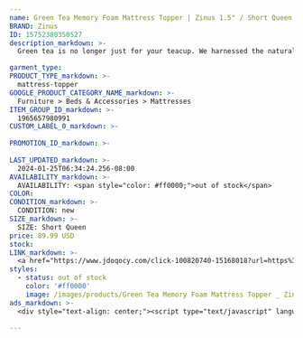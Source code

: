 ```yaml
---
name: Green Tea Memory Foam Mattress Topper | Zinus 1.5" / Short Queen
BRAND: Zinus
ID: 15752380350527
description_markdown: >-
  Green tea is no longer just for your teacup. We harnessed the natural abilities of this healthy ingredient by adding it to your bed, and the Green Tea Memory Foam Mattress Topper was born. It begins with our proprietary green tea and charcoal infused memory foam, which works wonders to eliminate moisture and block odor-causing agents around the clock. In addition to this undeniable freshness, it's soft and conforming memory foam creates a custom fit for your body when you lay down.

garment_type:
PRODUCT_TYPE_markdown: >-
  mattress-topper
GOOGLE_PRODUCT_CATEGORY_NAME_markdown: >-
  Furniture > Beds & Accessories > Mattresses
ITEM_GROUP_ID_markdown: >-
  1965657980991
CUSTOM_LABEL_0_markdown: >-
  
PROMOTION_ID_markdown: >-
  
LAST_UPDATED_markdown: >-
  2024-01-25T06:34:24.256-08:00
AVAILABILITY_markdown: >-
  AVAILABILITY: <span style="color: #ff0000;">out of stock</span>
COLOR:
CONDITION_markdown: >-
  CONDITION: new
SIZE_markdown: >-
  SIZE: Short Queen
price: 89.99 USD
stock: 
LINK_markdown: >-
  <a href="https://www.jdoqocy.com/click-100820740-15168018?url=https%3A%2F%2Fwww.zinus.com%2Fproducts%2Fgreen-tea-memory-foam-mattress-topper%3Fvariant%3D15752380350527" target="_blank" style="display: inline-block; padding: 10px 20px; font-size: 16px; text-align: center; text-decoration: none; cursor: pointer; border: 1px solid #3498db; color: #3498db; background-color: #fff; border-radius: 5px; transition: background-color 0.3s;">Go to Product</a>
styles:
  - status: out of stock
    color: '#ff0000'
    image: /images/products/Green Tea Memory Foam Mattress Topper _ Zinus 1.5_ _ Short Queen/1965657980991_1_Pressure_Relief_Green_Tea_Memory_Foam_Mattress_Topper_1.5Inch.jpg
ads_markdown: >-
  <div style="text-align: center;"><script type="text/javascript" language="javascript" src="https://www.tkqlhce.com/placeholder-52290839?target=_top&mouseover=N"></script></div>

---
```

